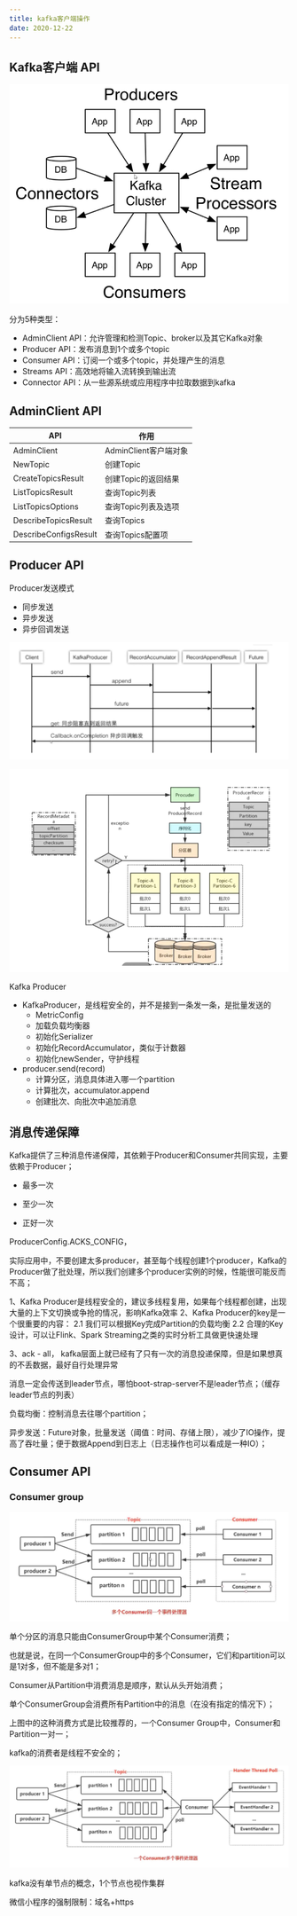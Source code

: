 ```yaml
---
title: kafka客户端操作
date: 2020-12-22
---
```


## Kafka客户端 API

![image-20201222073315657](https://raw.githubusercontent.com/MilesGO517/images/master/20201222073322.png)

分为5种类型：

- AdminClient API：允许管理和检测Topic、broker以及其它Kafka对象
- Producer API：发布消息到1个或多个topic
- Consumer API：订阅一个或多个topic，并处理产生的消息
- Streams API：高效地将输入流转换到输出流
- Connector API：从一些源系统或应用程序中拉取数据到kafka



## AdminClient API

| API                   | 作用                  |
| --------------------- | --------------------- |
| AdminClient           | AdminClient客户端对象 |
| NewTopic              | 创建Topic             |
| CreateTopicsResult    | 创建Topic的返回结果   |
| ListTopicsResult      | 查询Topic列表         |
| ListTopicsOptions     | 查询Topic列表及选项   |
| DescribeTopicsResult  | 查询Topics            |
| DescribeConfigsResult | 查询Topics配置项      |



## Producer API

Producer发送模式

- 同步发送
- 异步发送
- 异步回调发送



![image-20201222112559996](https://raw.githubusercontent.com/MilesGO517/images/master/20201222112601.png)



![image-20201222113315580](https://raw.githubusercontent.com/MilesGO517/images/master/20201222113316.png)



Kafka Producer

- KafkaProducer，是线程安全的，并不是接到一条发一条，是批量发送的
  - MetricConfig
  - 加载负载均衡器
  - 初始化Serializer
  - 初始化RecordAccumulator，类似于计数器
  - 初始化newSender，守护线程
- producer.send(record)
  - 计算分区，消息具体进入哪一个partition
  - 计算批次，accumulator.append
  - 创建批次、向批次中追加消息



## 消息传递保障

Kafka提供了三种消息传递保障，其依赖于Producer和Consumer共同实现，主要依赖于Producer；

- 最多一次

- 至少一次

- 正好一次

ProducerConfig.ACKS_CONFIG，



实际应用中，不要创建太多producer，甚至每个线程创建1个producer，Kafka的Producer做了批处理，所以我们创建多个producer实例的时候，性能很可能反而不高；



1、Kafka Producer是线程安全的，建议多线程复用，如果每个线程都创建，出现大量的上下文切换或争抢的情况，影响Kafka效率
2、Kafka Producer的key是一个很重要的内容：
    2.1 我们可以根据Key完成Partition的负载均衡
    2.2 合理的Key设计，可以让Flink、Spark Streaming之类的实时分析工具做更快速处理

3、ack - all， kafka层面上就已经有了只有一次的消息投递保障，但是如果想真的不丢数据，最好自行处理异常



消息一定会传送到leader节点，哪怕boot-strap-server不是leader节点；（缓存leader节点的列表）

负载均衡：控制消息去往哪个partition；

异步发送：Future对象，批量发送（阈值：时间、存储上限），减少了IO操作，提高了吞吐量；便于数据Append到日志上（日志操作也可以看成是一种IO）；



## Consumer API

### Consumer group

![image-20201223071652020](https://raw.githubusercontent.com/MilesGO517/images/master/20201223071652.png)



单个分区的消息只能由ConsumerGroup中某个Consumer消费；

也就是说，在同一个ConsumerGroup中的多个Consumer，它们和partition可以是1对多，但不能是多对1；

Consumer从Partition中消费消息是顺序，默认从头开始消费；

单个ConsumerGroup会消费所有Partition中的消息（在没有指定的情况下）；

上图中的这种消费方式是比较推荐的，一个Consumer Group中，Consumer和Partition一对一；



kafka的消费者是线程不安全的；



![image-20201223135732946](https://raw.githubusercontent.com/MilesGO517/images/master/20201223135740.png)



kafka没有单节点的概念，1个节点也视作集群

微信小程序的强制限制：域名+https

